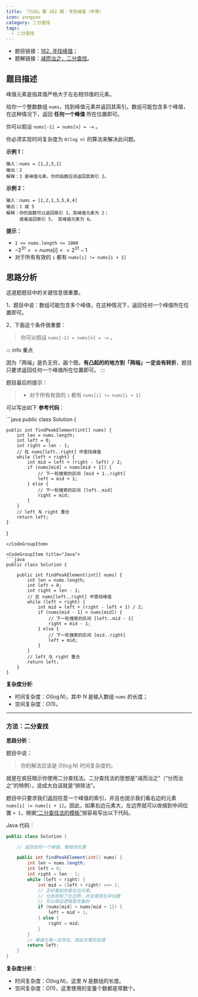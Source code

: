 ```yaml
---
title: 「力扣」第 162 题：寻找峰值（中等）
icon: yongyan
category: 二分查找
tags:
  - 二分查找
---
```



+ 题目链接：[162. 寻找峰值](https://leetcode-cn.com/problems/find-peak-element/)；
+ 题解链接：[减而治之，二分查找](https://leetcode-cn.com/problems/find-peak-element/solution/jian-er-zhi-zhi-er-fen-cha-zhao-by-liweiwei1419/)。


## 题目描述

峰值元素是指其值严格大于左右相邻值的元素。

给你一个整数数组 `nums`，找到峰值元素并返回其索引。数组可能包含多个峰值，在这种情况下，返回 **任何一个峰值** 所在位置即可。

你可以假设 `nums[-1] = nums[n] = -∞` 。

你必须实现时间复杂度为 `O(log n)` 的算法来解决此问题。

**示例 1：**

```
输入：nums = [1,2,3,1]
输出：2
解释：3 是峰值元素，你的函数应该返回其索引 2。
```

**示例 2：**

```
输入：nums = [1,2,1,3,5,6,4]
输出：1 或 5 
解释：你的函数可以返回索引 1，其峰值元素为 2；
     或者返回索引 5， 其峰值元素为 6。
```

**提示：**

- `1 <= nums.length <= 1000`
- $-2^{31} <= nums[i] <= 2^{31} - 1$
- 对于所有有效的 `i` 都有 `nums[i] != nums[i + 1]`

## 思路分析

这道题题目中的关键信息很重要。

1、题目中说：数组可能包含多个峰值，在这种情况下，返回任何一个峰值所在位置即可。

2、下面这个条件很重要：

> 你可以假设 `nums[-1] = nums[n] = -∞` 。

::: info 重点

因为「两端」是负无穷，画个图，**有凸起的的地方到「两端」一定会有转折**，题目只要求返回任何一个峰值所在位置即可。
:::

题目最后的提示：

> + 对于所有有效的 `i` 都有 `nums[i] != nums[i + 1]`

可以写出如下 **参考代码**：


<CodeGroup>
<CodeGroupItem title="Java">
```java
public class Solution {

    public int findPeakElement(int[] nums) {
        int len = nums.length;
        int left = 0;
        int right = len - 1;
        // 在 nums[left..right] 中查找峰值
        while (left < right) {
            int mid = left + (right - left) / 2;
            if (nums[mid] < nums[mid + 1]) {
                // 下一轮搜索的区间 [mid + 1..right]
                left = mid + 1;
            } else {
                // 下一轮搜索的区间 [left..mid]
                right = mid;
            }
        }
        // left 与 right 重合
        return left;
    }
}
```
</CodeGroupItem>

<CodeGroupItem title="Java">
```java
public class Solution {

    public int findPeakElement(int[] nums) {
        int len = nums.length;
        int left = 0;
        int right = len - 1;
        // 在 nums[left..right] 中查找峰值
        while (left < right) {
            int mid = left + (right - left + 1) / 2;
            if (nums[mid - 1] > nums[mid]) {
                // 下一轮搜索的区间 [left..mid - 1]
                right = mid - 1;
            } else {
                // 下一轮搜索的区间 [mid..right]
                left = mid;
            }
        }
        // left 与 right 重合
        return left;
    }
}
```
</CodeGroupItem>
</CodeGroup>

**复杂度分析**:

+ 时间复杂度：$O(\log N)$，其中 $N$ 是输入数组 `nums` 的长度；
+ 空间复杂度：$O(1)$。


---


### 方法：二分查找

**思路分析**：

题目中说：

> 你的解法应该是 $O(\log N)$ 时间复杂度的。

就是在疯狂暗示你使用二分查找法。二分查找法的思想是“减而治之”（“分而治之”的特例），说成大白话就是“排除法”。

题目中只要求我们返回任意一个峰值的索引，并且也提示我们看右边的元素 `nums[i] != nums[i + 1]`。因此，如果右边元素大，左边界就可以收缩到中间位置 `+ 1`，根据[“二分查找法的模板”](https://leetcode-cn.com/problems/search-insert-position/solution/te-bie-hao-yong-de-er-fen-cha-fa-fa-mo-ban-python-/)很容易写出以下代码。

Java 代码：

```Java []
public class Solution {

    // 返回任何一个峰值，看相邻位置

    public int findPeakElement(int[] nums) {
        int len = nums.length;
        int left = 0;
        int right = len - 1;
        while (left < right) {
            int mid = (left + right) >>> 1;
            // 正好看到的是右边元素，
            // 分支排除了左边界，并且使用左中位数
            // 可以保证逻辑是完备的
            if (nums[mid] < nums[mid + 1]) {
                left = mid + 1;
            } else {
                right = mid;
            }
        }
        // 峰值元素一定存在，因此无需后处理
        return left;
    }
}
```

**复杂度分析**：
+ 时间复杂度：$O(\log N)$，这里 $N$ 是数组的长度。
+ 空间复杂度：$O(1)$，这里使用的变量个数都是常数个。






